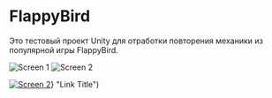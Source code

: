 # FlappyBird
 
Это тестовый проект Unity для отработки повторения механики из популярной игры FlappyBird.

![Screen 1](https://github.com/lengrab/FlappyBird/raw/main/Assets/Screens/1.PNG)
![Screen 2](https://github.com/lengrab/FlappyBird/raw/main/Assets/Screens/2.PNG)

[![Screen 2]({https://github.com/lengrab/FlappyBird/raw/main/Assets/Screens/2.PNG})]({https://github.com/lengrab/FlappyBird/raw/main/Assets/Screens/movie_002.mp4)} "Link Title")

